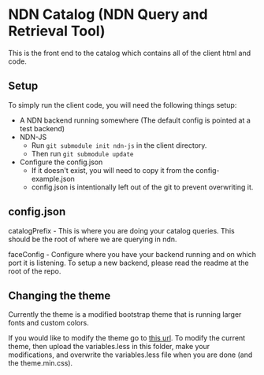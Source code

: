 NDN Catalog (NDN Query and Retrieval Tool)
==========================================

This is the front end to the catalog which contains all of the client html and code.

Setup
-----

To simply run the client code, you will need the following things setup:

* A NDN backend running somewhere (The default config is pointed at a test backend)
* NDN-JS
  + Run `git submodule init ndn-js` in the client directory.
  + Then run `git submodule update`
* Configure the config.json
  + If it doesn't exist, you will need to copy it from the config-example.json
  + config.json is intentionally left out of the git to prevent overwriting it.

config.json
-----------

catalogPrefix - This is where you are doing your catalog queries. This should be the root of where we are querying in ndn.

faceConfig - Configure where you have your backend running and on which port it is listening. To setup a new backend, please read the readme at the root of the repo.


Changing the theme
------------------

Currently the theme is a modified bootstrap theme that is running larger fonts and custom colors.

If you would like to modify the theme go to [this url](http://bootstrap-live-customizer.com/). To modify the current theme, then upload the variables.less in this folder, make your modifications, and overwrite the variables.less file when you are done (and the theme.min.css).


